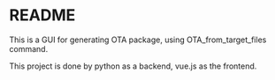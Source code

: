 # README
This is a GUI for generating OTA package, using OTA_from_target_files command.

This project is done by python as a backend, vue.js as the frontend.
